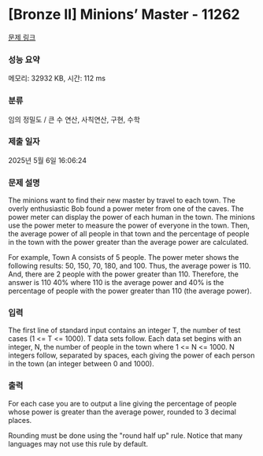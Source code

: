 # [Bronze II] Minions’ Master - 11262 

[문제 링크](https://www.acmicpc.net/problem/11262) 

### 성능 요약

메모리: 32932 KB, 시간: 112 ms

### 분류

임의 정밀도 / 큰 수 연산, 사칙연산, 구현, 수학

### 제출 일자

2025년 5월 6일 16:06:24

### 문제 설명

<p>The minions want to find their new master by travel to each town. The overly enthusiastic Bob found a power meter from one of the caves. The power meter can display the power of each human in the town. The minions use the power meter to measure the power of everyone in the town. Then, the average power of all people in that town and the percentage of people in the town with the power greater than the average power are calculated.</p>

<p>For example, Town A consists of 5 people. The power meter shows the following results: 50, 150, 70, 180, and 100. Thus, the average power is 110. And, there are 2 people with the power greater than 110. Therefore, the answer is 110 40% where 110 is the average power and 40% is the percentage of people with the power greater than 110 (the average power).</p>

### 입력 

 <p>The first line of standard input contains an integer T, the number of test cases (1 <= T <= 1000). T data sets follow. Each data set begins with an integer, N, the number of people in the town where 1 <= N <= 1000. N integers follow, separated by spaces, each giving the power of each person in the town (an integer between 0 and 1000).</p>

### 출력 

 <p>For each case you are to output a line giving the percentage of people whose power is greater than the average power, rounded to 3 decimal places.</p>

<p>Rounding must be done using the "round half up" rule. Notice that many languages may not use this rule by default.</p>

